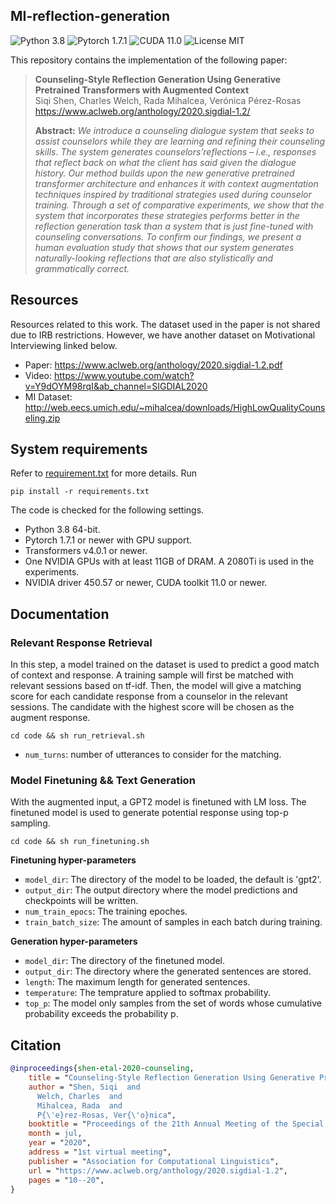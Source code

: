 ## MI-reflection-generation
![Python 3.8](https://img.shields.io/badge/python-3.8-green.svg?style=plastic)
![Pytorch 1.7.1](https://img.shields.io/badge/pytorch-1.7.1-green.svg?style=plastic)
![CUDA 11.0](https://img.shields.io/badge/cuda-11.0-green.svg?style=plastic)
![License MIT](https://img.shields.io/badge/license-MIT-blue.svg?style=plastic)


This repository contains the implementation of the following paper:

> **Counseling-Style Reflection Generation Using Generative Pretrained Transformers with Augmented Context**<br>
> Siqi Shen, Charles Welch, Rada Mihalcea, Verónica Pérez-Rosas<br>
> https://www.aclweb.org/anthology/2020.sigdial-1.2/
>
> **Abstract:** *We introduce a counseling dialogue system that seeks to assist counselors while they are learning and refining their counseling skills. The system generates counselors’reflections – i.e., responses that reflect back on what the client has said given the dialogue history. Our method builds upon the new generative pretrained transformer architecture and enhances it with context augmentation techniques inspired by traditional strategies used during counselor training. Through a set of comparative experiments, we show that the system that incorporates these strategies performs better in the reflection generation task than a system that is just fine-tuned with counseling conversations. To confirm our findings, we present a human evaluation study that shows that our system generates naturally-looking reflections that are also stylistically and grammatically correct.*


## Resources

Resources related to this work. 
The dataset used in the paper is not shared due to IRB restrictions. However, we have another dataset on Motivational Interviewing linked below. 

- Paper: https://www.aclweb.org/anthology/2020.sigdial-1.2.pdf
- Video: https://www.youtube.com/watch?v=Y9dOYM98rqI&ab_channel=SIGDIAL2020
- MI Dataset: http://web.eecs.umich.edu/~mihalcea/downloads/HighLowQualityCounseling.zip

## System requirements

Refer to [requirement.txt](https://github.com/shensq/MI-reflection-generation/blob/master/requirements.txt) for more details. Run
``` 
pip install -r requirements.txt
```
The code is checked for the following settings.
* Python 3.8 64-bit. 
* Pytorch 1.7.1 or newer with GPU support.
* Transformers v4.0.1 or newer.
* One NVIDIA GPUs with at least 11GB of DRAM. A 2080Ti is used in the experiments. 
* NVIDIA driver 450.57 or newer, CUDA toolkit 11.0 or newer.

## Documentation
### Relevant Response Retrieval
In this step, a model trained on the dataset is used to predict a good match of context and response. A training sample will first be matched with relevant sessions based on tf-idf. Then, the model will give a matching score for each candidate response from a counselor in the relevant sessions. 
The candidate with the highest score will be chosen as the augment response. 
```
cd code && sh run_retrieval.sh
```
* `num_turns`: number of utterances to consider for the matching. 

### Model Finetuning && Text Generation
With the augmented input, a GPT2 model is finetuned with LM loss. The finetuned model is used to generate potential response using top-p sampling.
```
cd code && sh run_finetuning.sh
```
**Finetuning hyper-parameters**
* `model_dir`: The directory of the model to be loaded, the default is 'gpt2'.
* `output_dir`: The output directory where the model predictions and checkpoints will be written.
* `num_train_epocs`: The training epoches.
* `train_batch_size`: The amount of samples in each batch during training.

**Generation hyper-parameters**
* `model_dir`: The directory of the finetuned model.
* `output_dir`: The directory where the generated sentences are stored.
* `length`: The maximum length for generated sentences.
* `temperature`: The temprature applied to softmax probability.
* `top_p`: The model only samples from the set of words whose cumulative probability exceeds the probability p.
## Citation

```bibtex
@inproceedings{shen-etal-2020-counseling,
    title = "Counseling-Style Reflection Generation Using Generative Pretrained Transformers with Augmented Context",
    author = "Shen, Siqi  and
      Welch, Charles  and
      Mihalcea, Rada  and
      P{\'e}rez-Rosas, Ver{\'o}nica",
    booktitle = "Proceedings of the 21th Annual Meeting of the Special Interest Group on Discourse and Dialogue",
    month = jul,
    year = "2020",
    address = "1st virtual meeting",
    publisher = "Association for Computational Linguistics",
    url = "https://www.aclweb.org/anthology/2020.sigdial-1.2",
    pages = "10--20",
}
```

